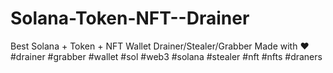 # Solana-Token-NFT--Drainer
Best Solana + Token + NFT Wallet Drainer/Stealer/Grabber Made with ❤️     #drainer #grabber #wallet #sol #web3 #solana #stealer #nft #nfts #draners
